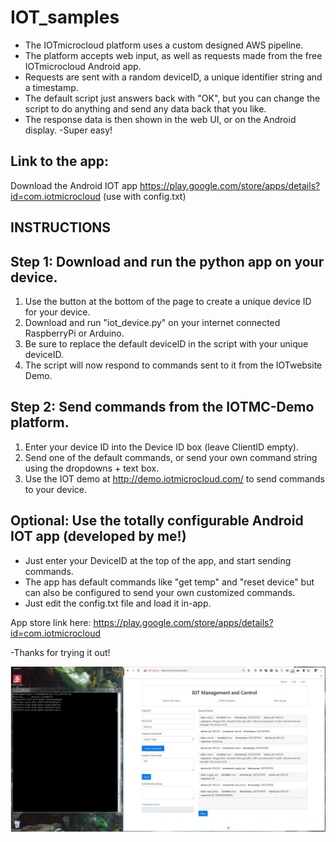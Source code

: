 # IOT_samples
* The IOTmicrocloud platform uses a custom designed AWS pipeline.  
* The platform accepts web input, as well as requests made from the free IOTmicrocloud Android app. 
* Requests are sent with a random deviceID, a unique identifier string and a timestamp.
* The default script just answers back with "OK", but you can change the script to do anything and send any data back that you like.
* The response data is then shown in the web UI, or on the Android display.
-Super easy!


## Link to the app:
Download the Android IOT app
https://play.google.com/store/apps/details?id=com.iotmicrocloud
(use with config.txt)


## INSTRUCTIONS
## Step 1: Download and run the python app on your device.
1. Use the button at the bottom of the page to create a unique device ID for your device.  
2. Download and run "iot_device.py" on your internet connected RaspberryPi or Arduino.
3. Be sure to replace the default deviceID in the script with  your unique deviceID.
4. The script will now respond to commands sent to it from the IOTwebsite Demo.

## Step 2: Send commands from the IOTMC-Demo platform.
1. Enter your device ID into the Device ID box  (leave ClientID empty).
2. Send one of the default commands, or send your own command string using the dropdowns + text box.
3. Use the IOT demo at http://demo.iotmicrocloud.com/ to send commands to your device.


## Optional: Use the totally configurable Android IOT app (developed by me!)
* Just enter your DeviceID at the top of the app, and start sending commands.
* The app has default commands like "get temp" and "reset device" but can also be configured to send your own customized commands.
* Just edit the config.txt file and load it in-app. 

App store link here:
https://play.google.com/store/apps/details?id=com.iotmicrocloud

-Thanks for trying it out!


![Demo](platform_working.JPG)
